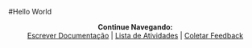 #Hello World


<p align="center">
  <b>Continue Navegando:</b><br>
  <a href="https://pedrowagner.github.io/DevRel/Atividades/Documentacao">Escrever Documentação</a> |
  <a href="https://pedrowagner.github.io/DevRel/Atividades">Lista de Atividades</a> |
  <a href="https://pedrowagner.github.io/DevRel/Atividades/Feedback">Coletar Feedback</a>
</p>
